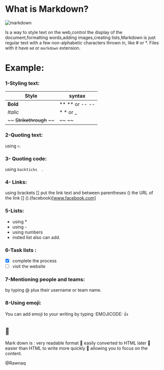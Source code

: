 # What is Markdown?
![markdown](https://encrypted-tbn0.gstatic.com/images?q=tbn:ANd9GcTlq5_B6Ow5BEShGpI1nCnNw03m5Fb9p-froQ&usqp=CAU)

Is a way to style text on the web,control the display of the document,formatting words,adding images,creating lists,Markdown is just regular text with a few non-alphabetic characters thrown in, like # or *.
Files with it have `md` or `markdown` extension.
# Example: 

### 1-Styling text:
Style | syntax
------------ | -------------
**Bold** | ** ** or -- -- 
*Italic* | * * or _
~~ ~~Strikethrough~~ ~~ | ~~ ~~
### 2-Quoting text:
using `>`.
### 3- Quoting code:
using `backticks` `` `` .
### 4- Links: 
using brackets [] put the link text and between parentheses () the URL of the link [] ().(facebook)[www.facebook.com]
### 5-Lists: 
* using *
* using -
* using numbers 
* insted list also can add.
 ### 6-Task lists :
 - [x] complete the process
 - [ ] visit the website 
 ### 7-Mentioning people and teams:
 by typing @ plus their username or team name.
 ### 8-Using emoji:
 You can add emoji to your writing by typing :EMOJICODE: :+1:
 ## 💜 
 Mark down is :  very readable format 💜 easily converted to HTML later 💙 easier than HTML to write more quickly  🧡 allowing you to focus on the content.
 
@Rawnaq 
 
 

   


